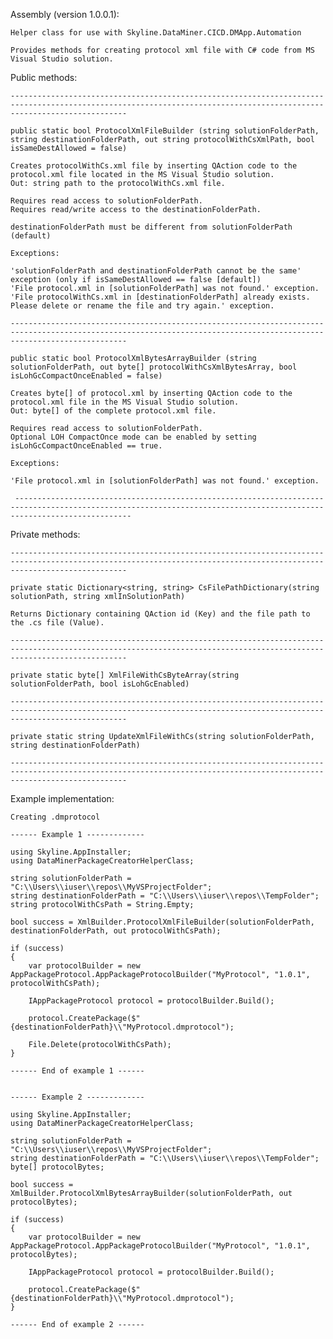 Assembly (version 1.0.0.1):

    Helper class for use with Skyline.DataMiner.CICD.DMApp.Automation

    Provides methods for creating protocol xml file with C# code from MS Visual Studio solution.



Public methods:

    ----------------------------------------------------------------------------------------------------------------------------------------------------------------------

	public static bool ProtocolXmlFileBuilder (string solutionFolderPath, string destinationFolderPath, out string protocolWithCsXmlPath, bool isSameDestAllowed = false)

	Creates protocolWithCs.xml file by inserting QAction code to the protocol.xml file located in the MS Visual Studio solution.
    Out: string path to the protocolWithCs.xml file.

    Requires read access to solutionFolderPath.
    Requires read/write access to the destinationFolderPath.
    
    destinationFolderPath must be different from solutionFolderPath (default)

    Exceptions:

    'solutionFolderPath and destinationFolderPath cannot be the same' exception (only if isSameDestAllowed == false [default])
    'File protocol.xml in [solutionFolderPath] was not found.' exception.
    'File protocolWithCs.xml in [destinationFolderPath] already exists. Please delete or rename the file and try again.' exception.

    ----------------------------------------------------------------------------------------------------------------------------------------------------------------------

    public static bool ProtocolXmlBytesArrayBuilder (string solutionFolderPath, out byte[] protocolWithCsXmlBytesArray, bool isLohGcCompactOnceEnabled = false)

    Creates byte[] of protocol.xml by inserting QAction code to the protocol.xml file in the MS Visual Studio solution.
    Out: byte[] of the complete protocol.xml file.

    Requires read access to solutionFolderPath.
    Optional LOH CompactOnce mode can be enabled by setting isLohGcCompactOnceEnabled == true.

    Exceptions:

    'File protocol.xml in [solutionFolderPath] was not found.' exception.

     ----------------------------------------------------------------------------------------------------------------------------------------------------------------------


Private methods:

    ----------------------------------------------------------------------------------------------------------------------------------------------------------------------

    private static Dictionary<string, string> CsFilePathDictionary(string solutionPath, string xmlInSolutionPath)
    
    Returns Dictionary containing QAction id (Key) and the file path to the .cs file (Value).

    ----------------------------------------------------------------------------------------------------------------------------------------------------------------------

    private static byte[] XmlFileWithCsByteArray(string solutionFolderPath, bool isLohGcEnabled)

    ----------------------------------------------------------------------------------------------------------------------------------------------------------------------

    private static string UpdateXmlFileWithCs(string solutionFolderPath, string destinationFolderPath)

    ----------------------------------------------------------------------------------------------------------------------------------------------------------------------

Example implementation:

    Creating .dmprotocol

    ------ Example 1 -------------

    using Skyline.AppInstaller;
    using DataMinerPackageCreatorHelperClass;

    string solutionFolderPath = "C:\\Users\\iuser\\repos\\MyVSProjectFolder";
    string destinationFolderPath = "C:\\Users\\iuser\\repos\\TempFolder";
    string protocolWithCsPath = String.Empty;

    bool success = XmlBuilder.ProtocolXmlFileBuilder(solutionFolderPath, destinationFolderPath, out protocolWithCsPath);
    
    if (success)
    {
        var protocolBuilder = new AppPackageProtocol.AppPackageProtocolBuilder("MyProtocol", "1.0.1", protocolWithCsPath);

        IAppPackageProtocol protocol = protocolBuilder.Build();

        protocol.CreatePackage($"{destinationFolderPath}\\"MyProtocol.dmprotocol");

        File.Delete(protocolWithCsPath);
    }

    ------ End of example 1 ------


    ------ Example 2 -------------

    using Skyline.AppInstaller;
    using DataMinerPackageCreatorHelperClass;

    string solutionFolderPath = "C:\\Users\\iuser\\repos\\MyVSProjectFolder";
    string destinationFolderPath = "C:\\Users\\iuser\\repos\\TempFolder";
    byte[] protocolBytes;

    bool success = XmlBuilder.ProtocolXmlBytesArrayBuilder(solutionFolderPath, out protocolBytes);

    if (success)
    {
        var protocolBuilder = new AppPackageProtocol.AppPackageProtocolBuilder("MyProtocol", "1.0.1", protocolBytes);

        IAppPackageProtocol protocol = protocolBuilder.Build();

        protocol.CreatePackage($"{destinationFolderPath}\\"MyProtocol.dmprotocol");
    }

    ------ End of example 2 ------